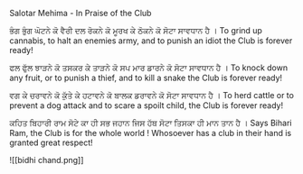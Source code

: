 Salotar Mehima - In Praise of the Club

ਭੰਗ ਭੁੰਗ ਘੋਟਨੇ ਕੋ ਵੈਰੀ ਦਲ ਰੋਕਨੇ ਕੋ ਮੂਰਖ ਕੇ ਠੋਕਨੇ ਕੋ ਸੋਟਾ ਸਾਵਧਾਨ ਹੈ ।
To grind up cannabis, to halt an enemies army, and to punish an idiot the Club is forever ready!

ਫਲ ਫੁੱਲ ਝਾੜਨੇ ਕੋ ਤਸਕਰ ਕੇ ਤਾੜਨੇ ਕੋ ਸਪ ਮਾਰ ਡਾਰਨੇ ਕੋ ਸੋਟਾ ਸਾਵਧਾਨ ਹੈ ।
To knock down any fruit, or to punish a thief, and to kill a snake the Club is forever ready!

ਵਗ ਕੇ ਚਰਾਵਨੇ ਕੋ ਕੁੱਤੇ ਕੇ ਹਟਾਵਨੇ ਕੋ ਬਾਲਕ ਡਰਾਵਨੇ ਕੋ ਸੋਟਾ ਸਾਵਧਾਨ ਹੈ ।
To herd cattle or to prevent a dog attack and to scare a spoilt child, the Club is forever ready!

ਕਹਿਤ ਬਿਹਾਰੀ ਰਾਮ ਸੋਟੇ ਕਾ ਹੀ ਸਭ ਜਹਾਨ ਜਿਸ ਹੱਥ ਸੋਟਾ ਤਿਸਕਾ ਹੀ ਮਾਨ ਤਾਨ ਹੈ ।
Says Bihari Ram, the Club is for the whole world ! Whosoever has a club in their hand is granted great respect!

![[bidhi chand.png]]